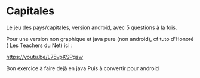 # Capitales
Le jeu des pays/capitales, version android, avec 5 questions à la fois.

Pour une version non graphique et java pure (non android), cf tuto d'Honoré ( Les Teachers du Net) ici :

https://youtu.be/L75vpKSPgsw

Bon exercice à faire dejà en java
Puis à convertir pour android

